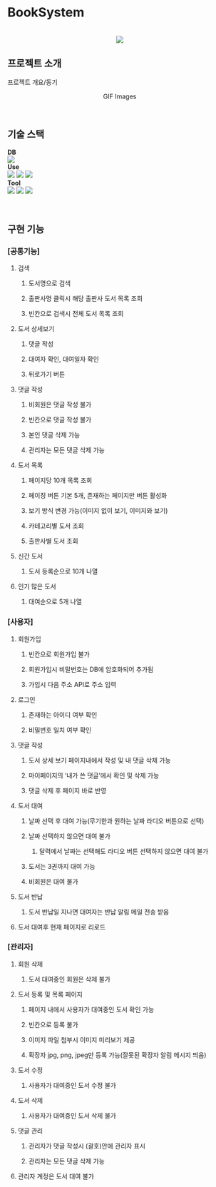 # BookSystem

<p align="center">
  <br>
  <img src="https://user-images.githubusercontent.com/62851841/167341171-3b430edb-cac2-4314-a83f-e777374c605c.png">
  <br>
</p>


## 프로젝트 소개

<p align="justify">
프로젝트 개요/동기
</p>

<p align="center">
GIF Images
</p>

<br>

## 기술 스택
**DB**
<br>
<img src="https://img.shields.io/badge/MariaDB-003545?style=flat-square&logo=MariaDB&logoColor=white"/>
<br>
**Use**<br>
<img src="https://img.shields.io/badge/React.js-61DAFB?style=flat-square&logo=React&logoColor=white"/>
<img src="https://img.shields.io/badge/SpringBoot-6DB33F?style=flat-square&logo=Spring%20Boot&logoColor=white"/>
<img src="https://img.shields.io/badge/Bootstrap-7952B3?style=flat-square&logo=Bootstrap&logoColor=white"/>
<br>
**Tool**<br>
<img src="https://img.shields.io/badge/Visual Studio Code-007ACC?style=flat-square&logo=Visual%20Studio%20Code&logoColor=white"/>
<img src="https://img.shields.io/badge/Eclipse IDE-2C2255?style=flat-square&logo=Eclipse%20IDE&logoColor=white"/>
<img src="https://img.shields.io/badge/Postman-FF6C37?style=flat-square&logo=Postman&logoColor=white"/>


<br>

## 구현 기능

### [공통기능]
1.  검색
    

	1.  도서명으로 검색
	    
	2.  출판사명 클릭시 해당 출판사 도서 목록 조회
	    
	3.  빈칸으로 검색시 전체 도서 목록 조회
    

3.  도서 상세보기
    

	1.  댓글 작성
	    
	2.  대여자 확인, 대여일자 확인
	    
	3.  뒤로가기 버튼
	    

5.  댓글 작성
    

	1.  비회원은 댓글 작성 불가
	    
	2.  빈칸으로 댓글 작성 불가
	    
	3.  본인 댓글 삭제 가능
	    
	4.  관리자는 모든 댓글 삭제 가능
    

7.  도서 목록
    

	1.  페이지당 10개 목록 조회
	    
	2.  페이징 버튼 기본 5개, 존재하는 페이지만 버튼 활성화
	    
	3.  보기 방식 변경 가능(이미지 없이 보기, 이미지와 보기)
	    
	4.  카테고리별 도서 조회
	    
	5.  출판사별 도서 조회
    

9.  신간 도서
    

	1.  도서 등록순으로 10개 나열
    

11.  인기 많은 도서
    

		1.  대여순으로 5개 나열

### [사용자]
1.  회원가입
    

	1.  빈칸으로 회원가입 불가
	 
	2.  회원가입시 비밀번호는 DB에 암호화되어 추가됨

	3.  가입시 다음 주소 API로 주소 입력  
    

3.  로그인
    

	1.  존재하는 아이디 여부 확인
	    
	2.  비밀번호 일치 여부 확인
    

5.  댓글 작성
    

	1.  도서 상세 보기 페이지내에서 작성 및 내 댓글 삭제 가능
	    
	2.  마이페이지의 ‘내가 쓴 댓글’에서 확인 및 삭제 가능
	    
	3.  댓글 삭제 후 페이지 바로 반영
    

7.  도서 대여
    
	
	1.  날짜 선택 후 대여 가능(무기한과 원하는 날짜 라디오 버튼으로 선택)
	    
	2.  날짜 선택하지 않으면 대여 불가
	    

		1.  달력에서 날짜는 선택해도 라디오 버튼 선택하지 않으면 대여 불가
	    

	4.  도서는 3권까지 대여 가능
	    
	5.  비회원은 대여 불가
    

9.  도서 반납
    
	1.  도서 반납일 지나면 대여자는 반납 알림 메일 전송 받음
    
11.  도서 대여후 현재 페이지로 리로드

### [관리자]
1.  회원 삭제
    

	1.  도서 대여중인 회원은 삭제 불가
    

3.  도서 등록 및 목록 페이지
    

	1.  페이지 내에서 사용자가 대여중인 도서 확인 가능
    
	2.  빈칸으로 등록 불가
	    
	3.  이미지 파일 첨부시 이미지 미리보기 제공
	
	4.  확장자 jpg, png, jpeg만 등록 가능(잘못된 확장자 알림 메시지 띄움)
    

5.  도서 수정
    

	1.  사용자가 대여중인 도서 수정 불가
    

7.  도서 삭제
    

	1.  사용자가 대여중인 도서 삭제 불가
    

9.  댓글 관리
    

	1.  관리자가 댓글 작성시 (괄호)안에 관리자 표시
	    
	2.  관리자는 모든 댓글 삭제 가능
    

11.  관리자 계정은 도서 대여 불가

